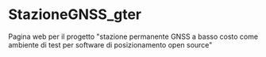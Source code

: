# StazioneGNSS_gter

Pagina web per il progetto "stazione permanente GNSS a basso costo come ambiente di test per software di posizionamento open source"

